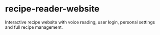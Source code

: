 # recipe-reader-website
Interactive recipe website with voice reading, user login, personal settings and full recipe management.
